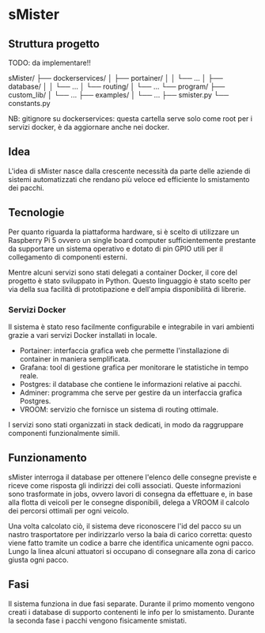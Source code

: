 # sMister

## Struttura progetto
TODO: da implementare!!

sMister/
├── dockerservices/
│   ├── portainer/
│   │   └── ...
│   ├── database/
│   │   └── ...
│   └── routing/
│       └── ...
└── program/
    ├── custom_lib/
    │   └── ...
    ├── examples/
    │   └── ...
    ├── smister.py
    └── constants.py

NB: gitignore su dockerservices: questa cartella serve solo come root per i servizi docker, è da aggiornare anche nei docker.

## Idea 

L'idea di sMister nasce dalla crescente necessità da parte delle aziende di sistemi automatizzati che rendano più veloce ed efficiente lo smistamento dei pacchi.

## Tecnologie

Per quanto riguarda la piattaforma hardware, si è scelto di utilizzare un Raspberry Pi 5 ovvero un single board computer sufficientemente prestante da supportare un sistema operativo e dotato di pin GPIO utili per il collegamento di componenti esterni. 

Mentre alcuni servizi sono stati delegati a container Docker, il core del progetto è stato sviluppato in Python. Questo linguaggio è stato scelto per via della sua facilità di prototipazione e dell'ampia disponibilità di librerie.

### Servizi Docker

Il sistema è stato reso facilmente configurabile e integrabile in vari ambienti grazie a vari servizi Docker installati in locale.

- Portainer: interfaccia grafica web che permette l'installazione di container in maniera semplificata.
- Grafana: tool di gestione grafica per monitorare le statistiche in tempo reale.
- Postgres: il database che contiene le informazioni relative ai pacchi.
- Adminer: programma che serve per gestire da un interfaccia grafica Postgres.
- VROOM: servizio che fornisce un sistema di routing ottimale. 

I servizi sono stati organizzati in stack dedicati, in modo da raggruppare componenti funzionalmente simili.

## Funzionamento

sMister interroga il database per ottenere l'elenco delle consegne previste e riceve come risposta gli indirizzi dei colli associati. Queste informazioni sono trasformate in jobs, ovvero lavori di consegna da effettuare e, in base alla flotta di veicoli per le consegne disponibili, delega a VROOM il calcolo dei percorsi ottimali per ogni veicolo. 

Una volta calcolato ciò, il sistema deve riconoscere l'id del pacco su un nastro trasportatore per indirizzarlo verso la baia di carico corretta: questo viene fatto tramite un codice a barre che identifica unicamente ogni pacco. Lungo la linea alcuni attuatori si occupano di consegnare alla zona di carico giusta ogni pacco.

## Fasi 

Il sistema funziona in due fasi separate. Durante il primo momento vengono creati i database di supporto contenenti le info per lo smistamento. Durante la seconda fase i pacchi vengono fisicamente smistati.
